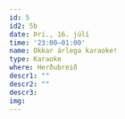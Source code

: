 ```yaml
---
id: 5
id2: 5b
date: Þri., 16. júlí
time: '23:00–01:00'
name: Okkar árlega karaoke!
type: Karaoke
where: Herðubreið
descr1: ""  
descr2: ""
descr3: 
img: 
---
```

